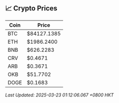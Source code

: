 ## 📈 Crypto Prices

| Coin | Price |
| ---- | ----- |
| BTC | $84127.1385 |
| ETH | $1986.2400 |
| BNB | $626.2283 |
| CRV | $0.4671 |
| ARB | $0.3671 |
| OKB | $51.7702 |
| DOGE | $0.1683 |

_Last Updated: 2025-03-23 01:12:06.067 +0800 HKT_